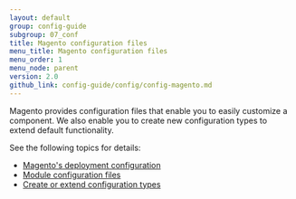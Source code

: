 ```yaml
---
layout: default
group: config-guide
subgroup: 07_conf
title: Magento configuration files
menu_title: Magento configuration files
menu_order: 1
menu_node: parent
version: 2.0
github_link: config-guide/config/config-magento.md
---
```


Magento provides configuration files that enable you to easily customize a component. We also enable you to create new configuration types to extend default functionality.

See the following topics for details:

*   [Magento's deployment configuration]({{page.baseurl}}config-guide/config/config-php.html)
*   [Module configuration files]({{page.baseurl}}config-guide/config/config-files.html)
*   [Create or extend configuration types]({{page.baseurl}}config-guide/config/config-create.html)
